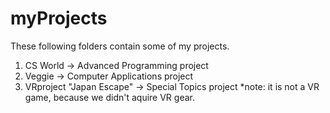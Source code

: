 # myProjects
These following folders contain some of my projects.
1. CS World -> Advanced Programming project
2. Veggie -> Computer Applications project 
3. VRproject "Japan Escape" -> Special Topics project *note: it is not a VR game, because we didn't aquire VR gear.

